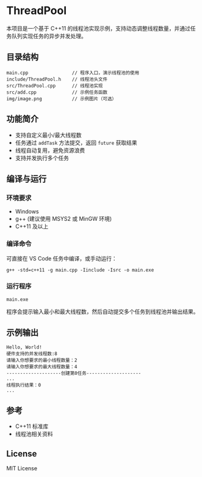 # ThreadPool

本项目是一个基于 C++11 的线程池实现示例，支持动态调整线程数量，并通过任务队列实现任务的异步并发处理。

## 目录结构

```
main.cpp                // 程序入口，演示线程池的使用
include/ThreadPool.h    // 线程池头文件
src/ThreadPool.cpp      // 线程池实现
src/add.cpp             // 示例任务函数
img/image.png           // 示例图片（可选）
```

## 功能简介
- 支持自定义最小/最大线程数
- 任务通过 `addTask` 方法提交，返回 `future` 获取结果
- 线程自动复用，避免资源浪费
- 支持并发执行多个任务

## 编译与运行

### 环境要求
- Windows
- g++ (建议使用 MSYS2 或 MinGW 环境)
- C++11 及以上

### 编译命令

可直接在 VS Code 任务中编译，或手动运行：

```
g++ -std=c++11 -g main.cpp -Iinclude -Isrc -o main.exe
```

### 运行程序

```
main.exe
```

程序会提示输入最小和最大线程数，然后自动提交多个任务到线程池并输出结果。

## 示例输出

```
Hello, World!
硬件支持的并发线程数:8
请输入你想要求的最小线程数量：2
请输入你想要求的最大线程数量：4
--------------------创建第0任务--------------------
...
线程执行结果：0
...
```

## 参考
- C++11 标准库
- 线程池相关资料

## License
MIT License
